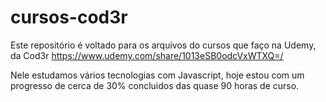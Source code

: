 # cursos-cod3r

Este repositório é voltado para os arquivos do cursos que faço na Udemy, da Cod3r https://www.udemy.com/share/1013eSB0odcVxWTXQ=/

Nele estudamos vários tecnologias com Javascript, hoje estou com um progresso de cerca de 30% concluidos das quase 90 horas de curso.
